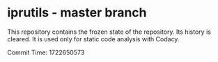 # iprutils - master branch

This repository contains the frozen state of the repository.
Its history is cleared. It is used only for static code
analysis with Codacy.

Commit Time: 1722650573